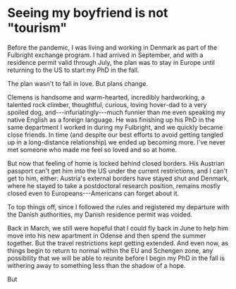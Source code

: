 # Seeing my boyfriend is not "tourism"


<!--more-->

Before the pandemic, I was living and working in Denmark as part of the Fulbright exchange program. I had arrived in September, and with a residence permit valid through July, the plan was to stay in Europe until returning to the US to start my PhD in the fall. 

The plan wasn't to fall in love. But plans change.

Clemens is handsome and warm-hearted, incredibly hardworking, a talented rock climber, thoughtful, curious, loving hover-dad to a very spoiled dog, and---infuriatingly---much funnier than me even speaking my native English as a foreign language. He was finishing up his PhD in the same department I worked in during my Fulbright, and we quickly became close friends. In time (and despite our best efforts to avoid getting tangled up in a long-distance relationship) we ended up becoming more. I've never met someone who made me feel so loved and so at home.  

But now that feeling of home is locked behind closed borders. His Austrian passport can't get him into the US under the current restrictions, and I can't get to him, either: Austria's external borders have stayed shut and Denmark, where he stayed to take a postdoctoral research position, remains mostly closed even to Europeans---Americans can forget about it. 

To top things off, since I followed the rules and registered my departure with the Danish authorities, my Danish residence permit was voided. 

Back in March, we still were hopeful that I could fly back in June to help him move into his new apartment in Odense and then spend the summer together. But the travel restrictions kept getting extended. And even now, as things begin to return to normal within the EU and Schengen zone, any possibility that we will be able to reunite before I begin my PhD in the fall is withering away to something less than the shadow of a hope.


But 

